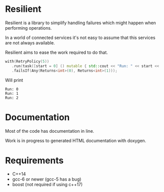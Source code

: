 # Resilient

Resilient is a library to simplify handling failures which might happen when performing operations.

In a world of connected services it's not easy to assume that this services are not always available.

Resilient aims to ease the work required to do that.

 ```c++
with(RetryPolicy(5))
    .run(task([start = 0] () mutable { std::cout << "Run: " << start << std::endl; return start++; })
    .failsIf(Any(Returns<int>(0), Returns<int>(1)));
 ```

 Will print
 ```
 Run: 0
 Run: 1
 Run: 2
 ```


# Documentation

Most of the code has documentation in line.

Work is in progress to generated HTML documentation with doxygen.

# Requirements

- C++14
- gcc-6 or newer (gcc-5 has a bug)
- boost (not required if using c++17)
